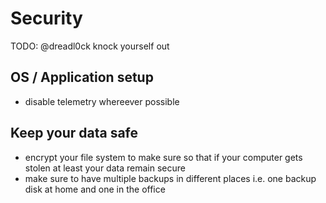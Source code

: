 # Security

TODO: @dreadl0ck knock yourself out

## OS / Application setup

- disable telemetry whereever possible

## Keep your data safe

- encrypt your file system to make sure so that if your computer gets stolen at least your data remain secure
- make sure to have multiple backups in different places i.e. one backup disk at home and one in the office

